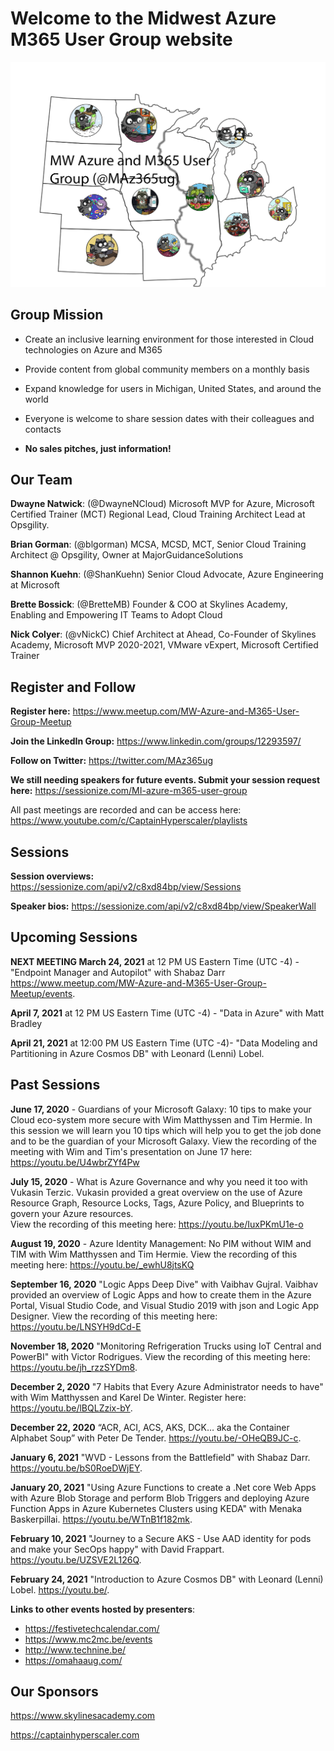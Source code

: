 # Welcome to the Midwest Azure M365 User Group website

![user group logo](MWAzureUG.png "Midwest Azure M365 user group")


## **Group Mission**
- Create an inclusive learning environment for those interested in Cloud technologies on Azure and M365

- Provide content from global community members on a monthly basis

- Expand knowledge for users in Michigan, United States, and around the world

- Everyone is welcome to share session dates with their colleagues and contacts

- **No sales pitches, just information!**

## **Our Team**

**Dwayne Natwick**: (@DwayneNCloud) Microsoft MVP for Azure, Microsoft Certified Trainer (MCT) Regional Lead, Cloud Training Architect Lead at Opsgility. 

**Brian Gorman**: (@blgorman) MCSA, MCSD, MCT, Senior Cloud Training Architect @ Opsgility, Owner at MajorGuidanceSolutions

**Shannon Kuehn**: (@ShanKuehn) Senior Cloud Advocate, Azure Engineering at Microsoft

**Brette Bossick**: (@BretteMB) Founder & COO at Skylines Academy, Enabling and Empowering IT Teams to Adopt Cloud

**Nick Colyer**: (@vNickC) Chief Architect at Ahead, Co-Founder of Skylines Academy, Microsoft MVP 2020-2021, VMware vExpert, Microsoft Certified Trainer

## **Register and Follow** 

**Register here:** <a rel="noreferrer noopener" href="https://www.meetup.com/MW-Azure-and-M365-User-Group-Meetup" target="_blank">https://www.meetup.com/MW-Azure-and-M365-User-Group-Meetup</a>

**Join the LinkedIn Group:** <a rel="noreferrer noopener" href="https://www.linkedin.com/groups/12293597/" target="_blank">https://www.linkedin.com/groups/12293597/</a> 

**Follow on Twitter:** <a rel="noreferrer noopener" href="https://twitter.com/MAz365ug" target="_blank">https://twitter.com/MAz365ug</a>

**We still needing speakers for future events.  Submit your session request here:** <a rel="noreferrer noopener" href="https://sessionize.com/MI-azure-m365-user-group" target="_blank">https://sessionize.com/MI-azure-m365-user-group</a>

All past meetings are recorded and can be access here: <a rel="noreferrer noopener" href="https://www.youtube.com/c/CaptainHyperscaler/playlists" target="_blank">https://www.youtube.com/c/CaptainHyperscaler/playlists</a>

## Sessions 

**Session overviews:** <a rel="noreferrer noopener" href="https://sessionize.com/api/v2/c8xd84bp/view/Sessions" target="_blank">https://sessionize.com/api/v2/c8xd84bp/view/Sessions</a>

**Speaker bios:** <a rel="noreferrer noopener" href="https://sessionize.com/api/v2/c8xd84bp/view/SpeakerWall" target="_blank">https://sessionize.com/api/v2/c8xd84bp/view/SpeakerWall</a>

## Upcoming Sessions

**NEXT MEETING March 24, 2021** at 12 PM US Eastern Time (UTC -4) - "Endpoint Manager and Autopilot" with Shabaz Darr <a href="https://www.meetup.com/MW-Azure-and-M365-User-Group-Meetup/events" target="_blank">https://www.meetup.com/MW-Azure-and-M365-User-Group-Meetup/events.

**April 7, 2021** at 12 PM US Eastern Time (UTC -4) - "Data in Azure" with Matt Bradley

**April 21, 2021** at 12:00 PM US Eastern Time (UTC -4)- "Data Modeling and Partitioning in Azure Cosmos DB" with Leonard (Lenni) Lobel.



## Past Sessions

**June 17, 2020** - Guardians of your Microsoft Galaxy: 10 tips to make your Cloud eco-system more secure with Wim Matthyssen and Tim Hermie. In this session we will learn you 10 tips which will help you to get the job done and to be the guardian of your Microsoft Galaxy.
View the recording of the meeting with Wim and Tim's presentation on June 17 here: <a rel="noreferrer noopener" href="https://youtu.be/U4wbrZYf4Pw" target="_blank">https://youtu.be/U4wbrZYf4Pw</a>

**July 15, 2020** - What is Azure Governance and why you need it too with Vukasin Terzic.  Vukasin provided a great overview on the use of Azure Resource Graph, Resource Locks, Tags, Azure Policy, and Blueprints to govern your Azure resources.  
View the recording of this meeting here: <a href="https://youtu.be/IuxPKmU1e-o" target="_blank" rel="noreferrer noopener">https://youtu.be/IuxPKmU1e-o</a>

**August 19, 2020** - Azure Identity Management: No PIM without WIM and TIM with Wim Matthyssen and Tim Hermie. 
View the recording of this meeting here: <a href="https://youtu.be/_ewhU8jtsKQ" target="_blank" rel="noreferrer noopener">https://youtu.be/_ewhU8jtsKQ</a>

**September 16, 2020** "Logic Apps Deep Dive" with Vaibhav Gujral.  Vaibhav provided an overview of Logic Apps and how to create them in the Azure Portal, Visual Studio Code, and Visual Studio 2019 with json and Logic App Designer.
View the recording of this meeting here: <a href="https://youtu.be/LNSYH9dCd-E" target="_blank" rel="noreferrer noopener">https://youtu.be/LNSYH9dCd-E</a>

**November 18, 2020**  "Monitoring Refrigeration Trucks using IoT Central and PowerBI" with Victor Rodrigues. 
View the recording of this meeting here: <a href="https://youtu.be/jh_rzzSYDm8" target="_blank">https://youtu.be/jh_rzzSYDm8.
  
**December 2, 2020**  "7 Habits that Every Azure Administrator needs to have" with Wim Matthyssen and Karel De Winter.  Register here: <a href="https://youtu.be/lBQLZzix-bY" target="_blank">https://youtu.be/lBQLZzix-bY.
  
**December 22, 2020** “ACR, ACI, ACS, AKS, DCK… aka the Container Alphabet Soup” with Peter De Tender. <a href="https://youtu.be/-OHeQB9JC-c" target="_blank">https://youtu.be/-OHeQB9JC-c.
  
**January 6, 2021** "WVD - Lessons from the Battlefield" with Shabaz Darr. <a href="https://youtu.be/bS0RoeDWjEY" target="_blank">https://youtu.be/bS0RoeDWjEY.
  
**January 20, 2021** "Using Azure Functions to create a .Net core Web Apps with Azure Blob Storage and perform Blob Triggers and deploying Azure Function Apps in Azure Kubernetes Clusters using KEDA" with Menaka Baskerpillai. <a href="https://youtu.be/WTnB1f182mk" target="_blank">https://youtu.be/WTnB1f182mk.
  
**February 10, 2021** "Journey to a Secure AKS - Use AAD identity for pods and make your SecOps happy" with David Frappart. <a href="https://youtu.be/UZSVE2L126Q" target="_blank">https://youtu.be/UZSVE2L126Q.  
  
**February 24, 2021** "Introduction to Azure Cosmos DB" with Leonard (Lenni) Lobel. <a href="https://youtu.be/" target="_blank">https://youtu.be/.
  

**Links to other events hosted by presenters**:
- <a href="https://https://festivetechcalendar.com/" target="_blank">https://festivetechcalendar.com/</a>
- <a href="https://www.mc2mc.be/events" target="_blank">https://www.mc2mc.be/events</a>
- <a href="http://www.technine.be/" target="_blank">http://www.technine.be/</a>
- <a href="https://omahaaug.com/" target="_blank">https://omahaaug.com/</a>

## **Our Sponsors**

<p><a rel="noreferrer noopener" href="https://www.skylinesacademy.com" target="_blank">https://www.skylinesacademy.com</a></p>

<p><a rel="noreferrer noopener" href="https://www.captainhyperscaler.com" target="_blank">https://captainhyperscaler.com</a></p>
